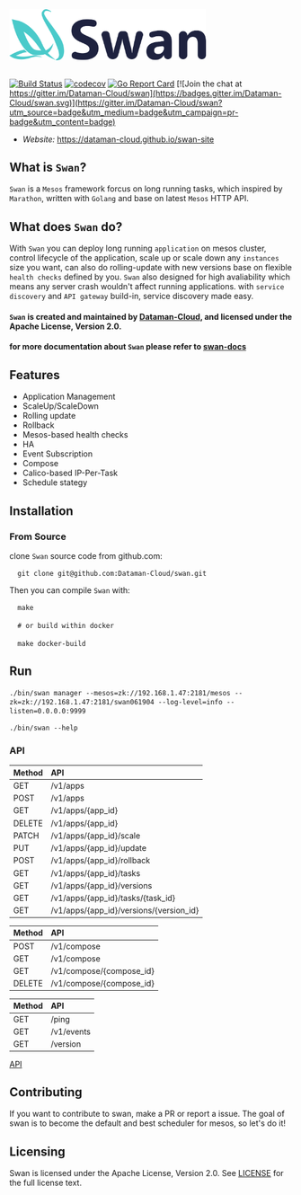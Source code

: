
<img src="docs/assets/img/swan.png" width="350">

##

[![Build Status](https://travis-ci.org/Dataman-Cloud/swan.svg?branch=master)](https://travis-ci.org/Dataman-Cloud/swan)
[![codecov](https://codecov.io/gh/Dataman-Cloud/swan/branch/master/graph/badge.svg)](https://codecov.io/gh/Dataman-Cloud/swan)
[![Go Report Card](https://goreportcard.com/badge/github.com/Dataman-Cloud/swan)](https://goreportcard.com/report/github.com/Dataman-Cloud/swan)
[![Join the chat at https://gitter.im/Dataman-Cloud/swan](https://badges.gitter.im/Dataman-Cloud/swan.svg)](https://gitter.im/Dataman-Cloud/swan?utm_source=badge&utm_medium=badge&utm_campaign=pr-badge&utm_content=badge)

+ *Website:* https://dataman-cloud.github.io/swan-site  

## What is `Swan`?

`Swan` is a `Mesos` framework forcus on long running tasks, which inspired by `Marathon`, written with `Golang` and base on latest `Mesos` HTTP API.

## What does `Swan` do?

With `Swan` you can deploy long running `application` on mesos cluster, control lifecycle of the application, scale up or scale down any `instances` size you want, can also do rolling-update with new versions base on flexible `health checks` defined by you. `Swan` also designed for high avaliability which means any server crash wouldn't affect running applications. with `service discovery` and `API gateway` build-in, service discovery made easy.

#### `Swan` is created and maintained by [Dataman-Cloud](https://github.com/Dataman-Cloud), and licensed under the Apache License, Version 2.0.

#### for more documentation about `Swan` please refer to [swan-docs](https://github.com/Dataman-Cloud/swan/docs/)


## Features

+ Application Management 
+ ScaleUp/ScaleDown
+ Rolling update 
+ Rollback
+ Mesos-based health checks 
+ HA 
+ Event Subscription
+ Compose
+ Calico-based IP-Per-Task
+ Schedule stategy

## Installation

### From Source

clone `Swan` source code from github.com:

```
  git clone git@github.com:Dataman-Cloud/swan.git
```


Then you can compile `Swan` with:

```
  make
  
  # or build within docker
  
  make docker-build
```


## Run 
```
./bin/swan manager --mesos=zk://192.168.1.47:2181/mesos --zk=zk://192.168.1.47:2181/swan061904 --log-level=info --listen=0.0.0.0:9999
```
```
./bin/swan --help
```

### API
| Method        | API                        | 
| ------------- |:---------------------------|
| GET           | /v1/apps                   |
| POST          | /v1/apps                   |
| GET           | /v1/apps/{app_id}          |
| DELETE        | /v1/apps/{app_id}          |
| PATCH         | /v1/apps/{app_id}/scale    |
| PUT           | /v1/apps/{app_id}/update   |
| POST          | /v1/apps/{app_id}/rollback |
| GET           | /v1/apps/{app_id}/tasks    |
| GET           | /v1/apps/{app_id}/versions |
| GET           | /v1/apps/{app_id}/tasks/{task_id} |
| GET           | /v1/apps/{app_id}/versions/{version_id} |

| Method        | API
|---------------|:-------------------------|
| POST          | /v1/compose | 
| GET           | /v1/compose | 
| GET           | /v1/compose/{compose_id} |
| DELETE        | /v1/compose/{compose_id} | 

| Method        | API   |
|---------------|:-------------------------|
| GET           | /ping |
| GET           | /v1/events |
| GET           | /version |

[API](https://github.com/Dataman-Cloud/swan/tree/master/docs/api.md)

## Contributing
If you want to contribute to swan, make a PR or report a issue.
The goal of swan is to become the default and best scheduler for mesos, so let's do it!

## Licensing
Swan is licensed under the Apache License, Version 2.0. See
[LICENSE](https://github.com/Dataman-Cloud/swan/blob/master/LICENSE) for the full
license text.
